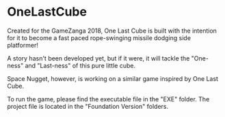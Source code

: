 # OneLastCube
Created for the GameZanga 2018, One Last Cube is built with the intention for it to become a fast paced rope-swinging missile dodging side 
platformer!

A story hasn't been developed yet, but if it were, it will tackle the "One-ness" and "Last-ness" of this pure little cube.

Space Nugget, however, is working on a similar game inspired by One Last Cube. 

To run the game, please find the executable file in the "EXE" folder.
The project file is located in the "Foundation Version" folders.
